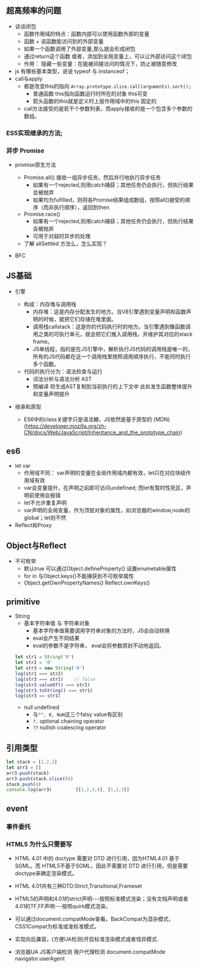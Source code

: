 ## 超高频率的问题 
+ 谈谈闭包
  + 函数作用域的特点：函数内部可以使用函数外部的变量
  + 函数 + 该函数能访问到的外部变量
  + 如果一个函数调用了外部变量,那么就会形成闭包
  + 通过return这个函数 或者，添加到全局变量上，可以让外部访问这个闭包
  + 作用： 隐藏一些变量：在能被间接访问的情况下，防止被随意修改
+ js 有哪些基本类型，说说 typeof 与 instanceof；
+ call与apply
  + 都是改变this的指向  `Array.prototype.slice.call(arguments).sort();`
    + 普通函数 this指向函数运行时所在的对象 this可变
    + 箭头函数的this就是定义时上层作用域中的this 固定的
  + call方法接受的是若干个参数列表，而apply接收的是一个包含多个参数的数组。
### ES5实现继承的方法;
### 异步 Promise
+ promise原生方法
  + Promise.all() 接收一组异步任务，然后并行地执行异步任务
    + 如果有一个rejected,则用catch捕获；其他任务仍会执行，但执行结果会被抛弃
    + 如果均为fulfilled，则将各Promise结果组成数组，按照all()接受的顺序（而非执行顺序），返回到then
  + Promise.race()
    + 如果有一个rejected,则用catch捕获；其他任务仍会执行，但执行结果会被抛弃
    + 可用于对超时异步的处理
  + 了解 allSettled 方法么，怎么实现？

+ BFC

## JS基础
+ 引擎
  + 构成：内存堆与调用栈
    + 内存堆：这是内存分配发生的地方。当V8引擎遇到变量声明和函数声明的时候，就把它们存储在堆里面。
    + 调用栈callstack：这是你的代码执行时的地方。当引擎遇到像函数调用之类的可执行单元，就会把它们推入调用栈，并维护其对应的stack frame。
    + JS单线程，指的是在JS引擎中，解析执行JS代码的调用栈是唯一的，所有的JS代码都在这一个调用栈里按照调用顺序执行，不能同时执行多个函数。
  + 代码的执行分为：语法检查与运行
    + 词法分析与语法分析   AST
    + 预编译 将生成AST复制到当前执行的上下文中 此处发生函数整体提升和变量声明提升

+ 继承和原型
  + ES6中的class关键字只是语法糖，JS依然是基于原型的 (MDN)(https://developer.mozilla.org/zh-CN/docs/Web/JavaScript/Inheritance_and_the_prototype_chain)
    
## es6
+ let var
  + 作用域不同： var声明的变量在全局作用域内都有效，let只在对应块级作用域有效
  + var会变量提升，在声明之前即可访问undefined; 而let有暂时性死区，声明前使用会报错
  + let不允许重复声明
  + var声明的全局变量，作为顶层对象的属性，如浏览器的window,node的global；let则不然
+ Reflect和Proxy


## Object与Reflect
+ 不可枚举
  + 默认true 可以通过Object.defineProperty() 设置enumetable属性
  + for in 与Object.keys()不能捕获到不可枚举属性
  + Object.getOwnPropertyNames()  Reflect.ownKeys()

## primitive
+ String
  + 基本字符串值 与 字符串对象
    + 基本字符串值需要调用字符串对象的方法时，JS会自动转换
    + eval会产生不同结果
    + eval的参数不是字符串， eval会将参数原封不动地返回。
  ```js
  let str1 = String('0')
  let str2 = '0'
  let str3 = new String('0')
  log(str1 === str2)
  log(str3 === str1)    // false
  log(str3.valueOf() === str1)
  log(str3.toString() === str1)
  log(str3 == str1)
  ```
  + null undefined 
    + 与`"", 0, NaN`这三个falsy value有区别
    + `?.` optional chaining operator
    + `??` nullish coalescing operator

## 引用类型
```js
let stack = [1,2,3]
let arr3 = []
arr3.push(stack)
arr3.push(stack.slice(0))
stack.push(4)
console.log(arr3)         [[1,2,3,4], [1,2,3]]
```

## event
### 事件委托

















### HTML5 为什么只需要写 <!DOCTYPE HTML>
+ HTML 4.01 中的 doctype 需要对 DTD 进行引用，因为HTML4.01 基于 SGML。而 HTML5不基于SGML，因此不需要对 DTD 进行引用，但是需要 doctype来确定渲染模式。

+ HTML 4.01共有三种DTD:Strict,Transitional,Frameset

+ HTML5的声明和4.01的strict声明---按照标准模式渲染；没有文档声明或者4.01的TF,FF声明---按照quirk模式渲染。

+ 可以通过document.compatMode查看。BackCompat为混杂模式，CSS1Compat为标准或准标准模式。

+ 实现向后兼容，(方便UA检测)开启标准渲染模式或者怪异模式.

+ 浏览器UA  JS客户端检测 用户代理检测  document.compatMode  navigator.userAgent
